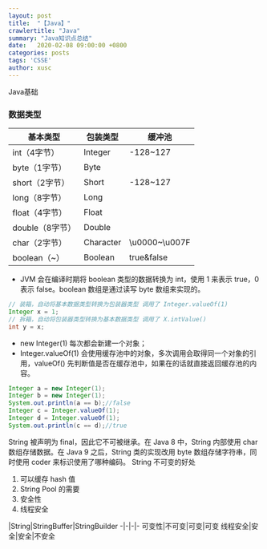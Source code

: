```yaml
---
layout: post
title:  "【Java】"
crawlertitle: "Java"
summary: "Java知识点总结"
date:   2020-02-08 09:00:00 +0800
categories: posts
tags: 'CSSE'
author: xusc
---
```


Java基础

### 数据类型

基本类型|包装类型|缓冲池
-|-|-
int（4字节）|Integer|-128~127
byte（1字节）|Byte|
short（2字节）|Short|-128~127
long（8字节）|Long|
float（4字节）|Float|
double（8字节）|Double|
char（2字节）|Character|\u0000~\u007F
boolean（~）|Boolean|true&false

- JVM 会在编译时期将 boolean 类型的数据转换为 int，使用 1 来表示 true，0 表示 false。boolean 数组是通过读写 byte 数组来实现的。

```Java
// 装箱，自动将基本数据类型转换为包装器类型 调用了 Integer.valueOf(1)
Integer x = 1;
// 拆箱，自动将包装器类型转换为基本数据类型 调用了 X.intValue()
int y = x;
```

- new Integer(1) 每次都会新建一个对象；
- Integer.valueOf(1) 会使用缓存池中的对象，多次调用会取得同一个对象的引用，valueOf() 先判断值是否在缓存池中，如果在的话就直接返回缓存池的内容。

```Java
Integer a = new Integer(1);
Integer b = new Integer(1);
System.out.println(a == b);//false
Integer c = Integer.valueOf(1);
Integer d = Integer.valueOf(1);
System.out.println(c == d);//true
```

String 被声明为 final，因此它不可被继承。在 Java 8 中，String 内部使用 char 数组存储数据。在 Java 9 之后，String 类的实现改用 byte 数组存储字符串，同时使用 coder 来标识使用了哪种编码。
String 不可变的好处
1. 可以缓存 hash 值
2. String Pool 的需要
3. 安全性
4. 线程安全

|String|StringBuffer|StringBuilder
-|-|-|-
可变性|不可变|可变|可变
线程安全|安全|安全|不安全